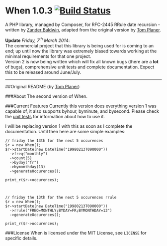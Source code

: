 # When 1.0.3 [![Build Status](https://travis-ci.org/mynameiszanders/when.png?branch=master)](https://travis-ci.org/mynameiszanders/when)

A PHP library, managed by Composer, for RFC-2445 RRule date recursion - written by [Zander Baldwin](https://github.com/mynameiszanders), adapted from the original version by [Tom Planer](https://github.com/tplaner).

**Update** *Friday, 7<sup>th</sup> March 2014*:<br />
The commercial project that this library is being used for is coming to an end; up until now the library was extremely biased towards working at the minimal requirements for that one project.<br />
Version 2 is now being written which will fix all known bugs (there are a **lot** of bugs), comprehensive unit tests and complete documentation. Expect this to be released around June/July.

---

##Original README (by [Tom Planer](https://github.com/tplaner))

###About
The second version of When.

###Current Features
Currently this version does everything version 1 was capable of, it also supports byhour, byminute, and bysecond. Please check the [unit tests](https://github.com/tplaner/When/tree/develop/tests) for information about how to use it.

I will be replacing version 1 with this as soon as I complete the documentation. Until then here are some simple examples:

    // friday the 13th for the next 5 occurences
    $r = new When();
    $r->startDate(new DateTime("19980213T090000"))
      ->freq("monthly")
      ->count(5)
      ->byday("fr")
      ->bymonthday(13)
      ->generateOccurences();

    print_r($r->occurences);



    // friday the 13th for the next 5 occurences rrule
    $r = new When();
    $r->startDate(new DateTime("19980213T090000"))
      ->rrule("FREQ=MONTHLY;BYDAY=FR;BYMONTHDAY=13")
      ->generateOccurences();

    print_r($r->occurences);

###License
When is licensed under the MIT License, see `LICENSE` for specific details.
